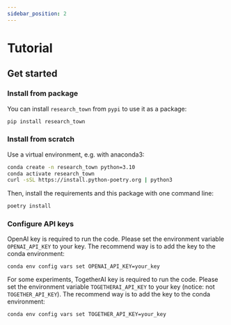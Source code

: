 ```yaml
---
sidebar_position: 2
---
```


# Tutorial

## Get started

### Install from package

You can install `research_town` from `pypi` to use it as a package:

```bash
pip install research_town
```

### Install from scratch

Use a virtual environment, e.g. with anaconda3:

```bash
conda create -n research_town python=3.10
conda activate research_town
curl -sSL https://install.python-poetry.org | python3
```

Then, install the requirements and this package with one command line:

```bash
poetry install
```

### Configure API keys

OpenAI key is required to run the code. Please set the environment variable `OPENAI_API_KEY` to your key. The recommend way is to add the key to the conda environment:

```
conda env config vars set OPENAI_API_KEY=your_key
```

For some experiments, TogetherAI key is required to run the code. Please set the environment variable `TOGETHERAI_API_KEY` to your key (notice: not `TOGETHER_API_KEY`). The recommend way is to add the key to the conda environment:

```
conda env config vars set TOGETHER_API_KEY=your_key
```
